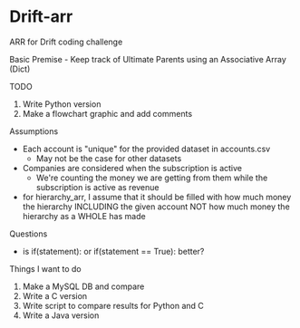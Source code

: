 # Drift-arr
ARR for Drift coding challenge

Basic Premise - Keep track of Ultimate Parents using an Associative Array (Dict)

TODO
1) Write Python version
2) Make a flowchart graphic and add comments

Assumptions
- Each account is "unique" for the provided dataset in accounts.csv
    - May not be the case for other datasets
- Companies are considered when the subscription is active
    - We're counting the money we are getting from them
    while the subscription is active as revenue
- for hierarchy_arr, I assume that it should be filled with
how much money the hierarchy INCLUDING the given account NOT
how much money the hierarchy as a WHOLE has made

Questions
- is if(statement): or if(statement == True): better? 

Things I want to do
1) Make a MySQL DB and compare
2) Write a C version
3) Write script to compare results for Python and C
4) Write a Java version